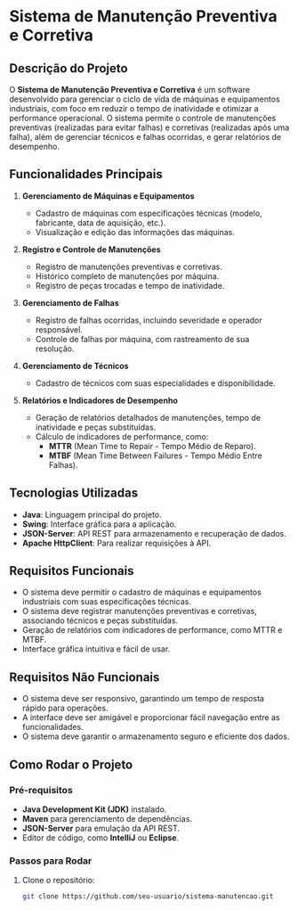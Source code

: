 # Sistema de Manutenção Preventiva e Corretiva

## Descrição do Projeto
O **Sistema de Manutenção Preventiva e Corretiva** é um software desenvolvido para gerenciar o ciclo de vida de máquinas e equipamentos industriais, com foco em reduzir o tempo de inatividade e otimizar a performance operacional. O sistema permite o controle de manutenções preventivas (realizadas para evitar falhas) e corretivas (realizadas após uma falha), além de gerenciar técnicos e falhas ocorridas, e gerar relatórios de desempenho.

## Funcionalidades Principais

1. **Gerenciamento de Máquinas e Equipamentos**
   - Cadastro de máquinas com especificações técnicas (modelo, fabricante, data de aquisição, etc.).
   - Visualização e edição das informações das máquinas.

2. **Registro e Controle de Manutenções**
   - Registro de manutenções preventivas e corretivas.
   - Histórico completo de manutenções por máquina.
   - Registro de peças trocadas e tempo de inatividade.

3. **Gerenciamento de Falhas**
   - Registro de falhas ocorridas, incluindo severidade e operador responsável.
   - Controle de falhas por máquina, com rastreamento de sua resolução.

4. **Gerenciamento de Técnicos**
   - Cadastro de técnicos com suas especialidades e disponibilidade.

5. **Relatórios e Indicadores de Desempenho**
   - Geração de relatórios detalhados de manutenções, tempo de inatividade e peças substituídas.
   - Cálculo de indicadores de performance, como:
     - **MTTR** (Mean Time to Repair - Tempo Médio de Reparo).
     - **MTBF** (Mean Time Between Failures - Tempo Médio Entre Falhas).

## Tecnologias Utilizadas
- **Java**: Linguagem principal do projeto.
- **Swing**: Interface gráfica para a aplicação.
- **JSON-Server**: API REST para armazenamento e recuperação de dados.
- **Apache HttpClient**: Para realizar requisições à API.

## Requisitos Funcionais
- O sistema deve permitir o cadastro de máquinas e equipamentos industriais com suas especificações técnicas.
- O sistema deve registrar manutenções preventivas e corretivas, associando técnicos e peças substituídas.
- Geração de relatórios com indicadores de performance, como MTTR e MTBF.
- Interface gráfica intuitiva e fácil de usar.

## Requisitos Não Funcionais
- O sistema deve ser responsivo, garantindo um tempo de resposta rápido para operações.
- A interface deve ser amigável e proporcionar fácil navegação entre as funcionalidades.
- O sistema deve garantir o armazenamento seguro e eficiente dos dados.

## Como Rodar o Projeto

### Pré-requisitos
- **Java Development Kit (JDK)** instalado.
- **Maven** para gerenciamento de dependências.
- **JSON-Server** para emulação da API REST.
- Editor de código, como **IntelliJ** ou **Eclipse**.

### Passos para Rodar
1. Clone o repositório:
   ```bash
   git clone https://github.com/seu-usuario/sistema-manutencao.git
